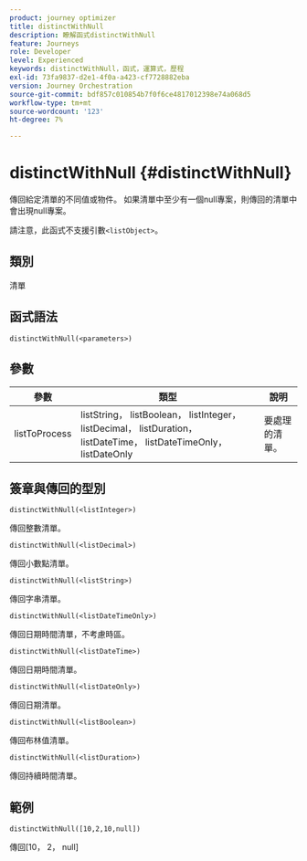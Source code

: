 ```yaml
---
product: journey optimizer
title: distinctWithNull
description: 瞭解函式distinctWithNull
feature: Journeys
role: Developer
level: Experienced
keywords: distinctWithNull，函式，運算式，歷程
exl-id: 73fa9837-d2e1-4f0a-a423-cf7728882eba
version: Journey Orchestration
source-git-commit: bdf857c010854b7f0f6ce4817012398e74a068d5
workflow-type: tm+mt
source-wordcount: '123'
ht-degree: 7%

---
```


# distinctWithNull {#distinctWithNull}

傳回給定清單的不同值或物件。 如果清單中至少有一個null專案，則傳回的清單中會出現null專案。

請注意，此函式不支援引數`<listObject>`。

## 類別

清單

## 函式語法

`distinctWithNull(<parameters>)`

## 參數

| 參數 | 類型 | 說明 |
|-----------|------------------|------------------|
| listToProcess | listString， listBoolean， listInteger， listDecimal， listDuration， listDateTime， listDateTimeOnly， listDateOnly | 要處理的清單。 |

## 簽章與傳回的型別

`distinctWithNull(<listInteger>)`

傳回整數清單。

`distinctWithNull(<listDecimal>)`

傳回小數點清單。

`distinctWithNull(<listString>)`

傳回字串清單。

`distinctWithNull(<listDateTimeOnly>)`

傳回日期時間清單，不考慮時區。

`distinctWithNull(<listDateTime>)`

傳回日期時間清單。

`distinctWithNull(<listDateOnly>)`

傳回日期清單。

`distinctWithNull(<listBoolean>)`

傳回布林值清單。

`distinctWithNull(<listDuration>)`

傳回持續時間清單。

## 範例

`distinctWithNull([10,2,10,null])`

傳回[10， 2， null]
